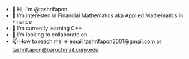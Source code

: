 - 👋 Hi, I’m @tashrifapon
- 👀 I’m interested in Financial Mathematics aka Applied Mathematics in Finance
- 🌱 I’m currently learning C++ 
- 💞️ I’m looking to collaborate on ...
- 📫 How to reach me -> email tashrifapon2001@gmail.com or tashrif.apon@baruchmail.cuny.edu

<!---
tashrifapon/tashrifapon is a ✨ special ✨ repository because its `README.md` (this file) appears on your GitHub profile.
You can click the Preview link to take a look at your changes.
--->
